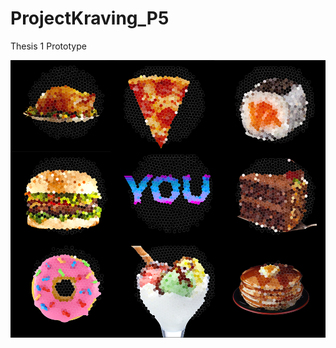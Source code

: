 # ProjectKraving_P5

Thesis 1 Prototype


![image](https://raw.githubusercontent.com/umisyam/ProjectKraving_P5/master/scrshot/grid9.png)
